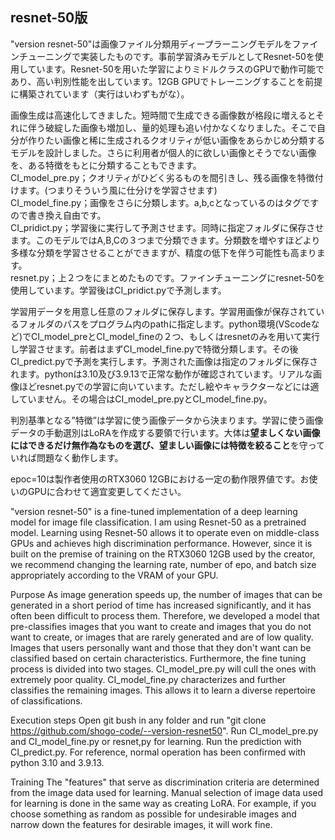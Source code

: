 ## resnet-50版  
"version resnet-50"は画像ファイル分類用ディープラーニングモデルをファインチューニングで実装したものです。事前学習済みモデルとしてResnet-50を使用しています。Resnet-50を用いた学習によりミドルクラスのGPUで動作可能であり、高い判別性能を出しています。12GB GPUでトレーニングすることを前提に構築されています（実行はいわずもがな）。  

画像生成は高速化してきました。短時間で生成できる画像数が格段に増えるとそれに伴う破綻した画像も増加し、量的処理も追い付かなくなりました。そこで自分が作りたい画像と稀に生成されるクオリティが低い画像をあらかじめ分類するモデルを設計しました。さらに利用者が個人的に欲しい画像とそうでない画像を、ある特徴をもとに分類することもできます。  
CI_model_pre.py；クオリティがひどく劣るものを間引きし、残る画像を特徴付けます。(つまりそういう風に仕分けを学習させます)  
CI_model_fine.py；画像をさらに分類します。a,b,cとなっているのはタグですので書き換え自由です。  
CI_pridict.py；学習後に実行して予測させます。同時に指定フォルダに保存させます。このモデルではA,B,Cの３つまで分類できます。分類数を増やすほどより多様な分類を学習させることができますが、精度の低下を伴う可能性も高まります。  
resnet.py；上２つをにまとめたものです。ファインチューニングにresnet-50を使用しています。学習後はCI_pridict.pyで予測します。  


学習用データを用意し任意のフォルダに保存します。学習用画像が保存されているフォルダのパスをプログラム内のpathに指定します。python環境(VScodeなど)でCI_model_preとCI_model_fineの２つ、もしくはresnetのみを用いて実行し学習させます。前者はまずCI_model_fine.pyで特徴分類します。その後CI_predict.pyで予測を実行します。予測された画像は指定のフォルダに保存されます。pythonは3.10及び3.9.13で正常な動作が確認されています。リアルな画像ほどresnet.pyでの学習に向いています。ただし絵やキャラクターなどには適していません。その場合はCI_model_pre.pyとCI_model_fine.py。

判別基準となる”特徴”は学習に使う画像データから決まります。学習に使う画像データの手動選別はLoRAを作成する要領で行います。大体は**望ましくない画像にはできるだけ無作為なものを選び、望ましい画像には特徴を絞ること**を守っていれば問題なく動作します。

epoc=10は製作者使用のRTX3060 12GBにおける一定の動作限界値です。お使いのGPUに合わせて適宜変更してください。



"version resnet-50" is a fine-tuned implementation of a deep learning model for image file classification. I am using Resnet-50 as a pretrained model. Learning using Resnet-50 allows it to operate even on middle-class GPUs and achieves high discrimination performance. However, since it is built on the premise of training on the RTX3060 12GB used by the creator, we recommend changing the learning rate, number of epo, and batch size appropriately according to the VRAM of your GPU.

Purpose
As image generation speeds up, the number of images that can be generated in a short period of time has increased significantly, and it has often been difficult to process them. Therefore, we developed a model that pre-classifies images that you want to create and images that you do not want to create, or images that are rarely generated and are of low quality. Images that users personally want and those that they don't want can be classified based on certain characteristics. Furthermore, the fine tuning process is divided into two stages. CI_model_pre.py will cull the ones with extremely poor quality. CI_model_fine.py characterizes and further classifies the remaining images. This allows it to learn a diverse repertoire of classifications.

Execution steps
Open git bush in any folder and run "git clone https://github.com/shogo-code/--version-resnet50". Run CI_model_pre.py and CI_model_fine.py or resnet,py for learning. Run the prediction with CI_predict.py. For reference, normal operation has been confirmed with python 3.10 and 3.9.13.

Training
The "features" that serve as discrimination criteria are determined from the image data used for learning. Manual selection of image data used for learning is done in the same way as creating LoRA. For example, if you choose something as random as possible for undesirable images and narrow down the features for desirable images, it will work fine.

